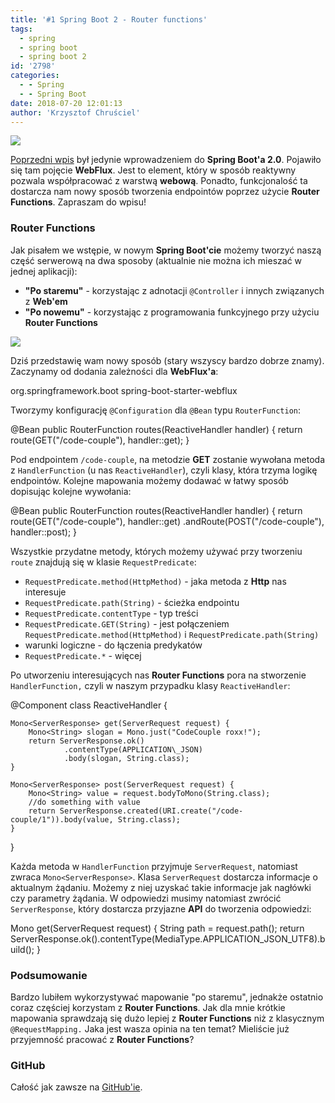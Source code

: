 ```yaml
---
title: '#1 Spring Boot 2 - Router functions'
tags:
  - spring
  - spring boot
  - spring boot 2
id: '2798'
categories:
  - - Spring
  - - Spring Boot
date: 2018-07-20 12:01:13
author: 'Krzysztof Chruściel'
---
```


![](http://codecouple.pl/wp-content/uploads/2017/12/springBoot2Art.png)

[Poprzedni wpis](http://codecouple.pl/2018/07/13/0-spring-boot-2-introduction/) był jedynie wprowadzeniem do **Spring Boot'a 2.0**. Pojawiło się tam pojęcie **WebFlux**. Jest to element, który w sposób reaktywny pozwala współpracować z warstwą **webową**. Ponadto, funkcjonalość ta dostarcza nam nowy sposób tworzenia endpointów poprzez użycie **Router Functions**. Zapraszam do wpisu!
<!-- more -->
### Router Functions

Jak pisałem we wstępie, w nowym **Spring Boot'cie** możemy tworzyć naszą część serwerową na dwa sposoby (aktualnie nie można ich mieszać w jednej aplikacji):

*   **"Po staremu"** - korzystając z adnotacji `@Controller` i innych związanych z **Web'em**
*   **"Po nowemu"** - korzystając z programowania funkcyjnego przy użyciu **Router Functions**

![](https://docs.spring.io/spring/docs/5.0.0.BUILD-SNAPSHOT/spring-framework-reference/html/images/webflux-overview.png)

Dziś przedstawię wam nowy sposób (stary wszyscy bardzo dobrze znamy). Zaczynamy od dodania zależności dla **WebFlux'a**:

<dependency>
   <groupId>org.springframework.boot</groupId>
   <artifactId>spring-boot-starter-webflux</artifactId>
</dependency>

Tworzymy konfigurację `@Configuration` dla `@Bean` typu `RouterFunction`:

@Bean
public RouterFunction<ServerResponse> routes(ReactiveHandler handler) {
    return route(GET("/code-couple"), handler::get);
}

Pod endpointem `/code-couple`, na metodzie **GET** zostanie wywołana metoda z `HandlerFunction` (u nas `ReactiveHandler`), czyli klasy, która trzyma logikę endpointów. Kolejne mapowania możemy dodawać w łatwy sposób dopisując kolejne wywołania:

@Bean
public RouterFunction<ServerResponse> routes(ReactiveHandler handler) {
    return route(GET("/code-couple"), handler::get)
            .andRoute(POST("/code-couple"), handler::post);
}

Wszystkie przydatne metody, których możemy używać przy tworzeniu `route` znajdują się w klasie `RequestPredicate`:

*   `RequestPredicate.method(HttpMethod)` - jaka metoda z **Http** nas interesuje
*   `RequestPredicate.path(String)` - ścieżka endpointu
*   `RequestPredicate.contentType` - typ treści
*   `RequestPredicate.GET(String)` - jest połączeniem `RequestPredicate.method(HttpMethod)` i `RequestPredicate.path(String)`
*   warunki logiczne - do łączenia predykatów
*   `RequestPredicate.*` - więcej

Po utworzeniu interesujących nas **Router Functions** pora na stworzenie `HandlerFunction,` czyli w naszym przypadku klasy `ReactiveHandler`:

@Component
class ReactiveHandler {

    Mono<ServerResponse> get(ServerRequest request) {
        Mono<String> slogan = Mono.just("CodeCouple roxx!");
        return ServerResponse.ok()
                .contentType(APPLICATION\_JSON)
                .body(slogan, String.class);
    }

    Mono<ServerResponse> post(ServerRequest request) {
        Mono<String> value = request.bodyToMono(String.class);
        //do something with value
        return ServerResponse.created(URI.create("/code-couple/1")).body(value, String.class);
    }

}

Każda metoda w `HandlerFunction` przyjmuje `ServerRequest`, natomiast zwraca `Mono<ServerResponse>`. Klasa `ServerRequest` dostarcza informacje o aktualnym żądaniu. Możemy z niej uzyskać takie informacje jak nagłówki czy parametry żądania. W odpowiedzi musimy natomiast zwrócić `ServerResponse`, który dostarcza przyjazne **API** do tworzenia odpowiedzi:

Mono<ServerResponse> get(ServerRequest request) {
    String path = request.path();
    return ServerResponse.ok().contentType(MediaType.APPLICATION\_JSON\_UTF8).build();
}

### Podsumowanie

Bardzo lubiłem wykorzystywać mapowanie "po staremu", jednakże ostatnio coraz częściej korzystam z **Router Functions**. Jak dla mnie krótkie mapowania sprawdzają się dużo lepiej z **Router Functions** niż z klasycznym `@RequestMapping.` Jaka jest wasza opinia na ten temat? Mieliście już przyjemność pracować z **Router Functions**?

### GitHub

Całość jak zawsze na [GitHub'ie](https://github.com/kchrusciel/Spring-Boot-2-Examples).